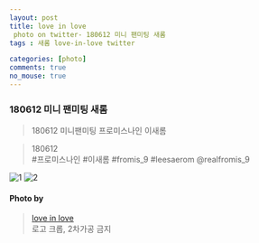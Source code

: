 ```yaml
---
layout: post
title: love in love
 photo on twitter- 180612 미니 팬미팅 새롬
tags : 새롬 love-in-love twitter

categories: [photo]
comments: true
no_mouse: true
---
```



###  180612 미니 팬미팅 새롬

> 180612 미니팬미팅 프로미스나인 이새롬

> 180612  
#프로미스나인 #이새롬 #fromis_9 #leesaerom @realfromis_9

![1](https://pbs.twimg.com/media/DffkzW8V4AEl5hR.jpg)
![2](https://pbs.twimg.com/media/Dffk0mHUYAEws6h.jpg)

#### Photo by
> [love in love](https://twitter.com/leesaerom0107)  
로고 크롭, 2차가공 금지

